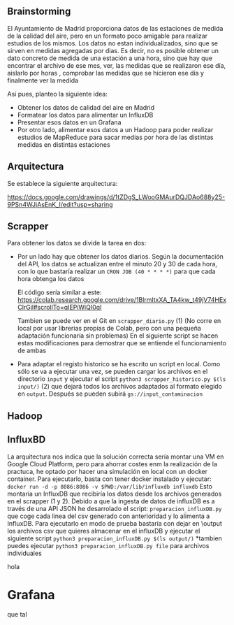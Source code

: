 ## Brainstorming

El Ayuntamiento de Madrid proporciona datos de las estaciones de medida de la calidad del aire, pero en un formato poco amigable para realizar estudios de los mismos. Los datos no estan individualizados, sino que se sirven en medidas agregadas por dias. Es decir, no es posible obtener un dato concreto de medida de una estación a una hora, sino que hay que encontrar el archivo de ese mes, ver, las medidas que se realizaron ese día, aislarlo por horas , comprobar las medidas que se hicieron ese día y finalmente ver la medida

Así pues, planteo la siguiente idea:

* Obtener los datos de calidad del aire en Madrid
* Formatear los datos para alimentar un InfluxDB
* Presentar esos datos en un Grafana
* Por otro lado, alimentar esos datos a un Hadoop para poder realizar estudios de MapReduce para sacar medias por hora de las distintas medidas en distintas estaciones


## Arquitectura
Se establece la siguiente arquitectura:

https://docs.google.com/drawings/d/1tZDgS_LWooGMAurDQJDAo688y25-9PSn4WJjAsEnK_I/edit?usp=sharing

## Scrapper
Para obtener los datos se divide la tarea en dos:
* Por un lado hay que obtener los datos diarios. Según la documentación del API, los datos se actualizan entre el minuto 20 y 30 de cada hora, con lo que bastaría realizar un `CRON JOB (40 * * * *)` para que cada hora obtenga los datos

  El código sería similar a este:
https://colab.research.google.com/drive/1BlrmltxXA_TA4kw_t49jV74HExClrGjl#scrollTo=qIEPiWiQI0qI

  Tambien se puede ver en el Git en `scrapper_diario.py` (1) (No corre en local por usar librerias propias de Colab, pero con una pequeña adaptación funcionaría sin problemas) En el siguiente script se hacen estas modificaciones para demostrar que se entiende el funcionamiento de ambas

* Para adaptar el registo historico se ha escrito un script en local. Como sólo se va a ejecutar una vez,
se pueden cargar los archivos en el directorio `input` y ejecutar el script
 `python3 scrapper_historico.py $(ls input/)` (2) que dejará todos los archivos adaptados al formato
  elegido en `output`. Después se pueden subirá `gs://input_contaminacion`

## Hadoop

## InfluxBD
La arquitectura nos indica que la solución correcta sería montar una VM en Google Cloud Platform, pero para ahorrar costes enm la realización de la practuca, he optado por hacer una simulación en local con un docker container.
Para ejecutarlo, basta con tener docker instalado y ejecutar:
`docker run -d -p 8086:8086 -v $PWD:/var/lib/influxdb influxdb`
Esto montaría un InfluxDB que recibiría los datos desde los archivos generados en el scrapper (1 y 2). Debido a que la ingesta de datos de influxDB es a través de una API JSON he desarrolado el script: `preparacion_influxDB.py` que coge cada linea del csv generado con anterioridad y lo alimenta a InfluxDB. Para ejecutarlo en modo de prueba bastaría con dejar en \output los archivos csv que quieres almacenar en el influxDB y ejecutar el siguiente script `python3 preparacion_influxDB.py $(ls output/)` *tambien puedes ejecutar `python3 preparacion_influxDB.py file` para archivos individuales

 



hola
# Grafana
que tal

